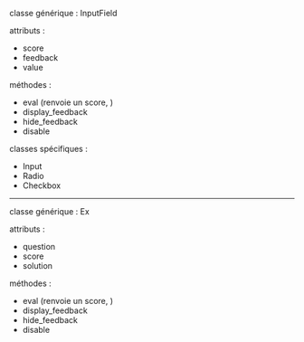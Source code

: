 classe générique : InputField

attributs :
- score
- feedback
- value

méthodes :
- eval (renvoie un score, )
- display_feedback
- hide_feedback
- disable

classes spécifiques :
- Input
- Radio
- Checkbox

----------------------

classe générique : Ex

attributs :
- question
- score
- solution

méthodes :
- eval (renvoie un score, )
- display_feedback
- hide_feedback
- disable

